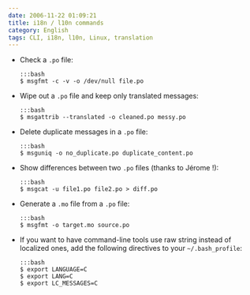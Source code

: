 ```yaml
---
date: 2006-11-22 01:09:21
title: i18n / l10n commands
category: English
tags: CLI, i18n, l10n, Linux, translation
---
```


  * Check a `.po` file:

        :::bash
        $ msgfmt -c -v -o /dev/null file.po

  * Wipe out a `.po` file and keep only translated messages:

        :::bash
        $ msgattrib --translated -o cleaned.po messy.po

  * Delete duplicate messages in a `.po` file:

        :::bash
        $ msguniq -o no_duplicate.po duplicate_content.po

  * Show differences between two `.po` files (thanks to Jérome !):

        :::bash
        $ msgcat -u file1.po file2.po > diff.po

  * Generate a `.mo` file from a `.po` file:

        :::bash
        $ msgfmt -o target.mo source.po

  * If you want to have command-line tools use raw string instead of localized ones, add the following directives to your `~/.bash_profile`:

        :::bash
        $ export LANGUAGE=C
        $ export LANG=C
        $ export LC_MESSAGES=C

